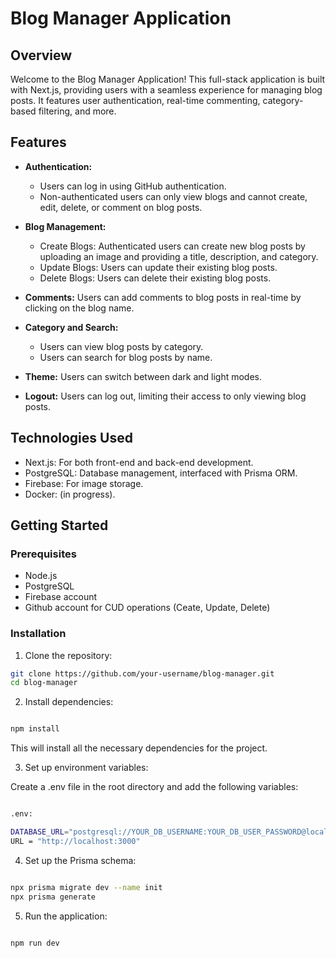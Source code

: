 # Blog Manager Application

## Overview

Welcome to the Blog Manager Application! This full-stack application is built with Next.js, providing users with a seamless experience for managing blog posts. It features user authentication, real-time commenting, category-based filtering, and more.

## Features

- **Authentication:**
  - Users can log in using GitHub authentication.
  - Non-authenticated users can only view blogs and cannot create, edit, delete, or comment on blog posts.

- **Blog Management:**
  - Create Blogs: Authenticated users can create new blog posts by uploading an image and providing a title, description, and category.
  - Update Blogs: Users can update their existing blog posts.
  - Delete Blogs: Users can delete their existing blog posts.

- **Comments:** Users can add comments to blog posts in real-time by clicking on the blog name.

- **Category and Search:**
  - Users can view blog posts by category.
  - Users can search for blog posts by name.

- **Theme:** Users can switch between dark and light modes.

- **Logout:** Users can log out, limiting their access to only viewing blog posts.

## Technologies Used

- Next.js: For both front-end and back-end development.
- PostgreSQL: Database management, interfaced with Prisma ORM.
- Firebase: For image storage.
- Docker: (in progress).

## Getting Started

### Prerequisites

- Node.js
- PostgreSQL
- Firebase account
- Github account for CUD operations (Ceate, Update, Delete) 

### Installation

1. Clone the repository:

```bash
git clone https://github.com/your-username/blog-manager.git
cd blog-manager
```

2. Install dependencies:

```bash

npm install
```

This will install all the necessary dependencies for the project.

3. Set up environment variables:

Create a .env file in the root directory and add the following variables:

```bash

.env: 

DATABASE_URL="postgresql://YOUR_DB_USERNAME:YOUR_DB_USER_PASSWORD@localhost:5432/mydb?schema=public"
URL = "http://localhost:3000"

```

4. Set up the Prisma schema:

```bash

npx prisma migrate dev --name init
npx prisma generate
```

5. Run the application:

```bash

npm run dev

```
